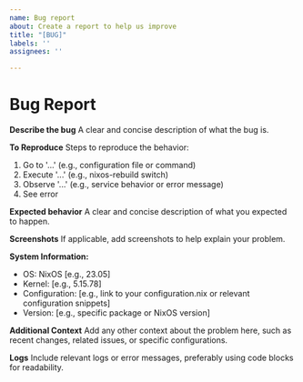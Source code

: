 ```yaml
---
name: Bug report
about: Create a report to help us improve
title: "[BUG]"
labels: ''
assignees: ''

---
```


# Bug Report

**Describe the bug**
A clear and concise description of what the bug is.

**To Reproduce**
Steps to reproduce the behavior:
1. Go to '...' (e.g., configuration file or command)
2. Execute '...' (e.g., nixos-rebuild switch)
3. Observe '...' (e.g., service behavior or error message)
4. See error

**Expected behavior**
A clear and concise description of what you expected to happen.

**Screenshots**
If applicable, add screenshots to help explain your problem.

**System Information:**
- OS: NixOS [e.g., 23.05]
- Kernel: [e.g., 5.15.78]
- Configuration: [e.g., link to your configuration.nix or relevant configuration snippets]
- Version: [e.g., specific package or NixOS version]

**Additional Context**
Add any other context about the problem here, such as recent changes, related issues, or specific configurations.

**Logs**
Include relevant logs or error messages, preferably using code blocks for readability.
